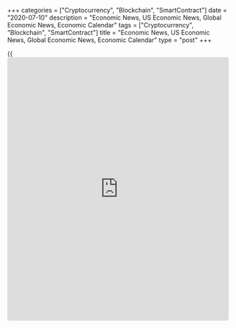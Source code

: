 +++
categories = ["Cryptocurrency", "Blockchain", "SmartContract"]
date = "2020-07-10"
description = "Economic News, US Economic News, Global Economic News, Economic Calendar"
tags = ["Cryptocurrency", "Blockchain", "SmartContract"]
title = "Economic News, US Economic News, Global Economic News, Economic Calendar"
type = "post"
+++

{{<iframe id="large-banner" src="https://www.bounty.group/#slide=2.0" width="100%" height="600" scrolling="no" style="border: 0px solid rgb(216, 221, 230); border-radius: 3px;">}}

Romania's consumer price inflation rose in June after easing in the
previous month, data from the National Institute of Statistics showed on
Friday. Another report from the statistical office said trade deficit
narrowed in May. The consumer price index rose 2.6 percent year-on-year
in June, following... [Read more...][1]

Latvia's trade deficit decreased in May amid a fall in both the exports
and imports amid the coronavirus pandemic, data from the Central
Statistical Bureau showed on Friday. The trade deficit narrowed to EUR
119.3 million in May from EUR 366.9 million in the same month last year.
In April, the trade... [Read more...][2]

Turkey's jobless rate fell in April, data from the Turkish Statistical
Institute showed on Friday. The unemployment rate decreased to 12.8
percent in April from 13.0 percent in the same month last year. In
March, the rate was 13.2 percent. The youth unemployment rate, which
applies to the 15 to... [Read more...][3]

[View All][4]

   1. www.rtt[news](https://www.letsplayfx.com/blog/forex-news-website/).com/3110136/romania-inflation-rises-trade-deficit-narrows.aspx?type=alleco
   2. www.rtt[news](https://www.letsplayfx.com/blog/forex-news-website/).com/3110135/latvia-trade-deficit-narrows-in-may.aspx?type=alleco
   3. www.rtt[news](https://www.letsplayfx.com/blog/forex-news-website/).com/3110134/turkish-jobless-rate-falls-in-april.aspx?type=alleco
   4. www.rtt[news](https://www.letsplayfx.com/blog/forex-news-website/).com/list/economic-[news](https://www.letsplayfx.com/blog/forex-news-website/).aspx